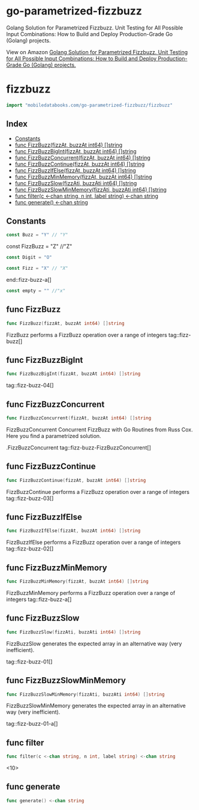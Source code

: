 # go-parametrized-fizzbuzz
Golang Solution for Parametrized Fizzbuzz. Unit Testing for All Possible Input Combinations: How to Build and Deploy Production-Grade Go (Golang) projects.

View on Amazon
[Golang Solution for Parametrized Fizzbuzz. Unit Testing for All Possible Input Combinations: How to Build and Deploy Production-Grade Go (Golang) projects.](https://www.amazon.com/dp/B09ZTD459Z)
<!-- Code generated by gomarkdoc. DO NOT EDIT -->

# fizzbuzz

```go
import "mobiledatabooks.com/go-parametrized-fizzbuzz/fizzbuzz"
```

## Index

- [Constants](<#constants>)
- [func FizzBuzz(fizzAt, buzzAt int64) []string](<#func-fizzbuzz>)
- [func FizzBuzzBigInt(fizzAt, buzzAt int64) []string](<#func-fizzbuzzbigint>)
- [func FizzBuzzConcurrent(fizzAt, buzzAt int64) []string](<#func-fizzbuzzconcurrent>)
- [func FizzBuzzContinue(fizzAt, buzzAt int64) []string](<#func-fizzbuzzcontinue>)
- [func FizzBuzzIfElse(fizzAt, buzzAt int64) []string](<#func-fizzbuzzifelse>)
- [func FizzBuzzMinMemory(fizzAt, buzzAt int64) []string](<#func-fizzbuzzminmemory>)
- [func FizzBuzzSlow(fizzAti, buzzAti int64) []string](<#func-fizzbuzzslow>)
- [func FizzBuzzSlowMinMemory(fizzAti, buzzAti int64) []string](<#func-fizzbuzzslowminmemory>)
- [func filter(c <-chan string, n int, label string) <-chan string](<#func-filter>)
- [func generate() <-chan string](<#func-generate>)


## Constants

```go
const Buzz = "Y" // "Y"
```

const FizzBuzz = "Z" //"Z"

```go
const Digit = "O"
```

```go
const Fizz = "X" // "X"
```

end::fizz\-buzz\-a\[\]

```go
const empty = "" //"x"
```

## func FizzBuzz

```go
func FizzBuzz(fizzAt, buzzAt int64) []string
```

FizzBuzz performs a FizzBuzz operation over a range of integers tag::fizz\-buzz\[\]

## func FizzBuzzBigInt

```go
func FizzBuzzBigInt(fizzAt, buzzAt int64) []string
```

tag::fizz\-buzz\-04\[\]

## func FizzBuzzConcurrent

```go
func FizzBuzzConcurrent(fizzAt, buzzAt int64) []string
```

FizzBuzzConcurrent  Concurrent FizzBuzz with Go Routines from Russ Cox\. Here you find a parametrized solution\.

\.FizzBuzzConcurrent tag::fizz\-buzz\-FizzBuzzConcurrent\[\]

## func FizzBuzzContinue

```go
func FizzBuzzContinue(fizzAt, buzzAt int64) []string
```

FizzBuzzContinue performs a FizzBuzz operation over a range of integers tag::fizz\-buzz\-03\[\]

## func FizzBuzzIfElse

```go
func FizzBuzzIfElse(fizzAt, buzzAt int64) []string
```

FizzBuzzIfElse performs a FizzBuzz operation over a range of integers tag::fizz\-buzz\-02\[\]

## func FizzBuzzMinMemory

```go
func FizzBuzzMinMemory(fizzAt, buzzAt int64) []string
```

FizzBuzzMinMemory performs a FizzBuzz operation over a range of integers tag::fizz\-buzz\-a\[\]

## func FizzBuzzSlow

```go
func FizzBuzzSlow(fizzAti, buzzAti int64) []string
```

FizzBuzzSlow generates the expected array in an alternative way \(very inefficient\)\.

tag::fizz\-buzz\-01\[\]

## func FizzBuzzSlowMinMemory

```go
func FizzBuzzSlowMinMemory(fizzAti, buzzAti int64) []string
```

FizzBuzzSlowMinMemory generates the expected array in an alternative way \(very inefficient\)\.

tag::fizz\-buzz\-01\-a\[\]

## func filter

```go
func filter(c <-chan string, n int, label string) <-chan string
```

\<10\>

## func generate

```go
func generate() <-chan string
```



